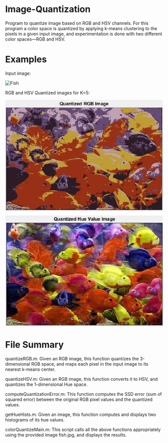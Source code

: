 # Image-Quantization
Program to quantize image based on RGB and HSV channels. For this program a color space is quantized by applying k-means clustering to the
pixels in a given input image, and experimentation is done with two different color spaces—RGB and HSV.

# Examples
Input image:

![Fish](fish.jpg)

RGB and HSV Quantized images for K=5:

![Img1](Img1.JPG)

# File Summary
quantizeRGB.m: Given an RGB image, this function quantizes the 3-dimensional RGB space, and maps each pixel in the input image to its nearest k-means center.

quantizeHSV.m: Given an RGB image, this function converts it to HSV, and quantizes the 1-dimensional Hue space.

computeQuantizationError.m: This function computes the SSD error (sum of squared error) between the original RGB pixel values and the quantized values.

getHueHists.m: Given an image, this function computes and displays two histograms of its hue values.

colorQuantizeMain.m: This script calls all the above functions appropriately using the provided image fish.jpg, and displays the results.
